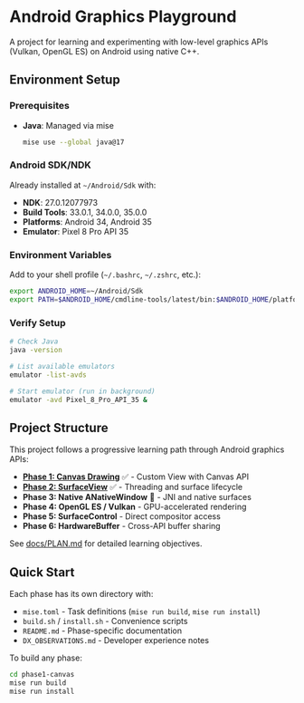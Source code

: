 # Android Graphics Playground

A project for learning and experimenting with low-level graphics APIs (Vulkan, OpenGL ES) on Android using native C++.

## Environment Setup

### Prerequisites
- **Java**: Managed via mise
  ```bash
  mise use --global java@17
  ```

### Android SDK/NDK
Already installed at `~/Android/Sdk` with:
- **NDK**: 27.0.12077973
- **Build Tools**: 33.0.1, 34.0.0, 35.0.0
- **Platforms**: Android 34, Android 35
- **Emulator**: Pixel 8 Pro API 35

### Environment Variables
Add to your shell profile (`~/.bashrc`, `~/.zshrc`, etc.):
```bash
export ANDROID_HOME=~/Android/Sdk
export PATH=$ANDROID_HOME/cmdline-tools/latest/bin:$ANDROID_HOME/platform-tools:$ANDROID_HOME/emulator:$PATH
```

### Verify Setup
```bash
# Check Java
java -version

# List available emulators
emulator -list-avds

# Start emulator (run in background)
emulator -avd Pixel_8_Pro_API_35 &
```

## Project Structure

This project follows a progressive learning path through Android graphics APIs:

- **[Phase 1: Canvas Drawing](phase1-canvas/)** ✅ - Custom View with Canvas API
- **[Phase 2: SurfaceView](phase2-surfaceview/)** ✅ - Threading and surface lifecycle
- **Phase 3: Native ANativeWindow** 🚧 - JNI and native surfaces
- **Phase 4: OpenGL ES / Vulkan** - GPU-accelerated rendering
- **Phase 5: SurfaceControl** - Direct compositor access
- **Phase 6: HardwareBuffer** - Cross-API buffer sharing

See [docs/PLAN.md](docs/PLAN.md) for detailed learning objectives.

## Quick Start

Each phase has its own directory with:

- `mise.toml` - Task definitions (`mise run build`, `mise run install`)
- `build.sh` / `install.sh` - Convenience scripts
- `README.md` - Phase-specific documentation
- `DX_OBSERVATIONS.md` - Developer experience notes

To build any phase:
```bash
cd phase1-canvas
mise run build
mise run install
```
